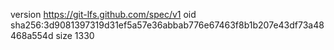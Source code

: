 version https://git-lfs.github.com/spec/v1
oid sha256:3d9081397319d31ef5a57e36abbab776e67463f8b1b207e43df73a48468a554d
size 1330
